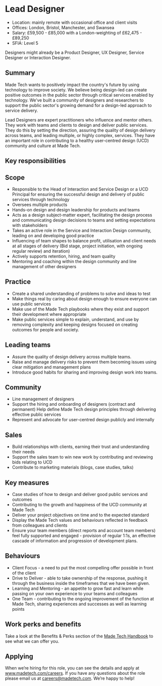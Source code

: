 # Lead Designer

- Location: mainly remote with occasional office and client visits
- Offices: London, Bristol, Manchester, and Swansea
- Salary: £59,500 - £85,000 with a London-weighting of £62,475 - £89,250
- SFIA: Level 5

Designers might already be a Product Designer, UX Designer, Service Designer or Interaction Designer.

## Summary

Made Tech wants to positively impact the country's future by using technology to improve society. We believe being design-led can create positive outcomes in the public sector through critical services enabled by technology. We’ve built a community of designers and researchers to support the public sector's growing demand for a design-led approach to service delivery.

Lead Designers are expert practitioners who influence and mentor others. They work with teams and clients to design and deliver public services. They do this by setting the direction, assuring the quality of design delivery across teams, and leading multiple, or highly complex, services. They have an important role in contributing to a healthy user-centred design (UCD) community and culture at Made Tech.


## Key responsibilities

## Scope

- Responsible to the Head of Interaction and Service Design or a UCD Principal for ensuring the successful design and delivery of public services through technology
- Oversees multiple products
- Hands-on design and design leadership for products and teams
- Acts as a design subject-matter expert, facilitating the design process and communicating design decisions to teams and setting expectations with stakeholders
- Takes an active role in the Service and Interaction Design community, leading on and developing good practice
- Influencing of team shapes to balance profit, utilisation and client needs at all stages of delivery (Bid stage, project initiation, with ongoing regular review) and iteration)
- Actively supports retention, hiring, and team quality
- Mentoring and coaching within the design community and line management of other designers


## Practice
- Create a shared understanding of problems to solve and ideas to test
- Make things real by caring about design enough to ensure everyone can use public services
- Make use of the Made Tech playbooks where they exist and support their development where appropriate
- Make public services simple to explain, understand, and use by removing complexity and keeping designs focused on creating outcomes for people and society.


## Leading teams

- Assure the quality of design delivery across multiple teams.
- Raise and manage delivery risks to prevent them becoming issues using clear mitigation and management plans
- Introduce good habits for sharing and improving design work into teams.


## Community

- Line management of designers
- Support the hiring and onboarding of designers (contract and permanent) Help define Made Tech design principles through delivering effective public services
- Represent and advocate for user-centred design publicly and internally


## Sales

- Build relationships with clients, earning their trust and understanding their needs
- Support the sales team to win new work by contributing and reviewing bids relating to UCD
- Contribute to marketing materials (blogs, case studies, talks)


## Key measures

- Case studies of how to design and deliver good public services and outcomes
- Contributing to the growth and happiness of the UCD community at Made Tech
- Deliver your project objectives on time and to the expected standard
- Display the Made Tech values and behaviours reflected in feedback from colleagues and clients
- Ensure your team members (direct reports and account team members) feel fully supported and engaged - provision of regular 1:1s, an effective cascade of information and progression of development plans.


## Behaviours

- Client Focus - a need to put the most compelling offer possible in front of the client
- Drive to Deliver - able to take ownership of the response, pushing it through the business inside the timeframes that we have been given.
- Learning and Mentoring - an appetite to grow fast and learn while passing on your own experience to your teams and colleagues
- One Team - contributing to the ongoing improvement of the function at Made Tech, sharing experiences and successes as well as learning points


## Work perks and benefits

Take a look at the Benefits & Perks section of the [Made Tech Handbook](https://github.com/madetech/handbook) to see what we can offer you. 

## Applying

When we’re hiring for this role, you can see the details and apply at www.madetech.com/careers. If you have any questions about the role please email us at [careers@madetech.com](mailto:careers@madetech.com). We’re happy to help!
